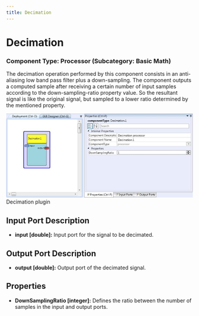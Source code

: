 ```yaml
---
title: Decimation
---
```


# Decimation

### Component Type: Processor (Subcategory: Basic Math)

The decimation operation performed by this component consists in an anti-aliasing low band pass filter plus a down-sampling. The component outputs a computed sample after receiving a certain number of input samples according to the down-sampling-ratio property value. So the resultant signal is like the original signal, but sampled to a lower ratio determined by the mentioned property.

![Screenshot: Decimation plugin](./img/Decimation.jpg "Screenshot: Decimation plugin")  
Decimation plugin

## Input Port Description

- **input \[double\]:** Input port for the signal to be decimated.

## Output Port Description

- **output \[double\]:** Output port of the decimated signal.

## Properties

- **DownSamplingRatio \[integer\]:** Defines the ratio between the number of samples in the input and output ports.
